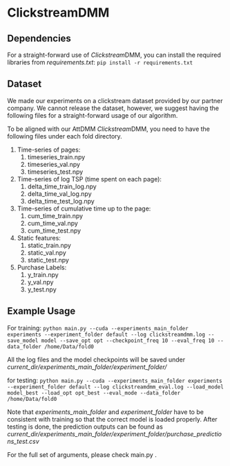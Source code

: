 # ClickstreamDMM

## Dependencies 

For a straight-forward use of *Clickstream*DMM, you can install the required libraries from *requirements.txt*:
`pip install -r requirements.txt`

## Dataset

We made our experiments on a clickstream dataset provided by our partner company. We cannot release the dataset, however, we suggest having the following files for a straight-forward usage of our algorithm.

To be aligned with our AttDMM *Clickstream*DMM, you need to have the following files under each fold directory.
1. Time-series of pages:
	1. timeseries_train.npy
	1. timeseries_val.npy
	1. timeseries_test.npy
1. Time-series of log TSP (time spent on each page):
	1. delta_time_train_log.npy
	1. delta_time_val_log.npy
	1. delta_time_test_log.npy
1. Time-series of cumulative time up to the page:
	1. cum_time_train.npy
	1. cum_time_val.npy
	1. cum_time_test.npy
1. Static features:
	1. static_train.npy
	1. static_val.npy
	1. static_test.npy
1. Purchase Labels:
	1. y_train.npy
	1. y_val.npy
	1. y_test.npy

## Example Usage

For training:
`python main.py --cuda --experiments_main_folder experiments --experiment_folder default --log clickstreamdmm.log --save_model model --save_opt opt --checkpoint_freq 10 --eval_freq 10 --data_folder /home/Data/fold0`

All the log files and the model checkpoints will be saved under *current_dir/experiments_main_folder/experiment_folder/*

for testing:
`python main.py --cuda --experiments_main_folder experiments --experiment_folder default --log clickstreamdmm_eval.log --load_model model_best --load_opt opt_best --eval_mode --data_folder /home/Data/fold0`

Note that *experiments_main_folder* and *experiment_folder* have to be consistent with training so that the correct model is loaded properly.  After testing is done, the prediction outputs can be found as *current_dir/experiments_main_folder/experiment_folder/purchase_predictions_test.csv*

For the full set of arguments, please check main.py .
